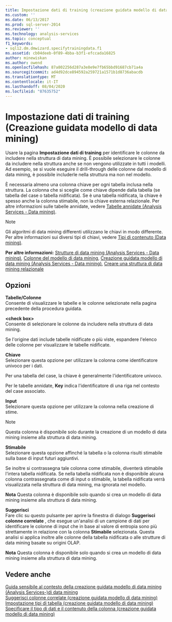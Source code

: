```yaml
---
title: Impostazione dati di training (creazione guidata modello di data mining) | Microsoft Docs
ms.custom: ''
ms.date: 06/13/2017
ms.prod: sql-server-2014
ms.reviewer: ''
ms.technology: analysis-services
ms.topic: conceptual
f1_keywords:
- sql12.dm.dmwizard.specifytrainingdata.f1
ms.assetid: cb04deeb-0f89-4bba-b3f1-efccada16825
author: minewiskan
ms.author: owend
ms.openlocfilehash: 87a802256d287a3e8e9e7fb65bbd91687cb71a4a
ms.sourcegitcommit: ad4d92dce894592a259721a1571b1d8736abacdb
ms.translationtype: MT
ms.contentlocale: it-IT
ms.lasthandoff: 08/04/2020
ms.locfileid: "87635752"
---
```

# <a name="specify-the-training-data-data-mining-wizard"></a>Impostazione dati di training (Creazione guidata modello di data mining)
  Usare la pagina **Impostazione dati di training** per identificare le colonne da includere nella struttura di data mining. È possibile selezionare le colonne da includere nella struttura anche se non vengono utilizzate in tutti i modelli. Ad esempio, se si vuole eseguire il drill-through delle colonne dal modello di data mining, è possibile includerle nella struttura ma non nel modello.  
  
 È necessaria almeno una colonna chiave per ogni tabella inclusa nella struttura. La colonna che si sceglie come chiave dipende dalla tabella (se tabella del case o tabella nidificata). Se è una tabella nidificata, la chiave è spesso anche la colonna stimabile, non la chiave esterna relazionale. Per altre informazioni sulle tabelle annidate, vedere [Tabelle annidate &#40;Analysis Services - Data mining&#41;](data-mining/nested-tables-analysis-services-data-mining.md).  
  
> [!NOTE]  
>  Gli algoritmi di data mining differenti utilizzano le chiavi in modo differente. Per altre informazioni sui diversi tipi di chiavi, vedere [Tipi di contenuto &#40;Data mining&#41;](data-mining/content-types-data-mining.md).  
  
 **Per altre informazioni:** [Strutture di data mining &#40;Analysis Services - Data mining&#41;](data-mining/mining-structures-analysis-services-data-mining.md), [Colonne del modello di data mining](data-mining/mining-model-columns.md), [Creazione guidata modello di data mining &#40;Analysis Services - Data mining&#41;](data-mining/data-mining-wizard-analysis-services-data-mining.md), [Creare una struttura di data mining relazionale](data-mining/create-a-relational-mining-structure.md)  
  
## <a name="options"></a>Opzioni  
 **Tabelle/Colonne**  
 Consente di visualizzare le tabelle e le colonne selezionate nella pagina precedente della procedura guidata.  
  
 **\<check box>**  
 Consente di selezionare le colonne da includere nella struttura di data mining.  
  
 Se l'origine dati include tabelle nidificate o più viste, espandere l'elenco delle colonne per visualizzare le tabelle nidificate.  
  
 **Chiave**  
 Selezionare questa opzione per utilizzare la colonna come identificatore univoco per i dati.  
  
 Per una tabella del case, la chiave è generalmente l'identificatore univoco.  
  
 Per le tabelle annidate, **Key** indica l'identificatore di una riga nel contesto del case associato.  
  
 **Input**  
 Selezionare questa opzione per utilizzare la colonna nella creazione di stime.  
  
> [!NOTE]  
>  Questa colonna è disponibile solo durante la creazione di un modello di data mining insieme alla struttura di data mining.  
  
 **Stimabile**  
 Selezionare questa opzione affinché la tabella o la colonna risulti stimabile sulla base di input futuri aggiuntivi.  
  
 Se inoltre si contrassegna tale colonna come stimabile, diventerà stimabile l'intera tabella nidificata. Se nella tabella nidificata non è disponibile alcuna colonna contrassegnata come di input o stimabile, la tabella nidificata verrà visualizzata nella struttura di data mining, ma ignorata nel modello.  
  
 **Nota** Questa colonna è disponibile solo quando si crea un modello di data mining insieme alla struttura di data mining.  
  
 **Suggerisci**  
 Fare clic su questo pulsante per aprire la finestra di dialogo **Suggerisci colonne correlate** , che esegue un'analisi di un campione di dati per identificare le colonne di input che in base al valore di entropia sono più strettamente in relazione con la colonna **Stimabile** selezionata. Questa analisi si applica inoltre alle colonne della tabella nidificata o alle strutture di data mining basate su origini OLAP.  
  
 **Nota** Questa colonna è disponibile solo quando si crea un modello di data mining insieme alla struttura di data mining.  
  
## <a name="see-also"></a>Vedere anche  
 [Guida sensibile al contesto della creazione guidata modello di data mining &#40;Analysis Services-&#41;di data mining](data-mining-wizard-f1-help-analysis-services-data-mining.md)   
 [Suggerisci colonne correlate &#40;creazione guidata modello di data mining&#41;](suggest-related-columns-data-mining-wizard.md)   
 [Impostazione tipi di tabella &#40;creazione guidata modello di data mining&#41;](specify-table-types-data-mining-wizard.md)   
 [Specificare il tipo di dati e il contenuto della colonna &#40;creazione guidata modello di data mining&#41;](specify-the-column-s-content-and-data-type-data-mining-wizard.md)  
  
  
